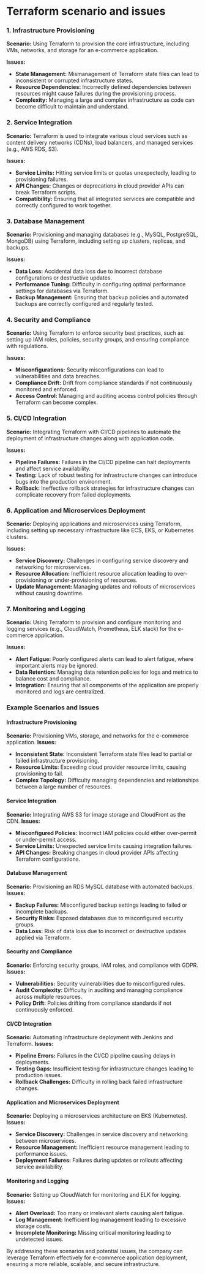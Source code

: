  <h1>Terraform scenario and issues </h1>

### 1. Infrastructure Provisioning
**Scenario:** 
Using Terraform to provision the core infrastructure, including VMs, networks, and storage for an e-commerce application.

**Issues:**
- **State Management:** Mismanagement of Terraform state files can lead to inconsistent or corrupted infrastructure states.
- **Resource Dependencies:** Incorrectly defined dependencies between resources might cause failures during the provisioning process.
- **Complexity:** Managing a large and complex infrastructure as code can become difficult to maintain and understand.

### 2. Service Integration
**Scenario:**
Terraform is used to integrate various cloud services such as content delivery networks (CDNs), load balancers, and managed services (e.g., AWS RDS, S3).

**Issues:**
- **Service Limits:** Hitting service limits or quotas unexpectedly, leading to provisioning failures.
- **API Changes:** Changes or deprecations in cloud provider APIs can break Terraform scripts.
- **Compatibility:** Ensuring that all integrated services are compatible and correctly configured to work together.

### 3. Database Management
**Scenario:**
Provisioning and managing databases (e.g., MySQL, PostgreSQL, MongoDB) using Terraform, including setting up clusters, replicas, and backups.

**Issues:**
- **Data Loss:** Accidental data loss due to incorrect database configurations or destructive updates.
- **Performance Tuning:** Difficulty in configuring optimal performance settings for databases via Terraform.
- **Backup Management:** Ensuring that backup policies and automated backups are correctly configured and regularly tested.

### 4. Security and Compliance
**Scenario:**
Using Terraform to enforce security best practices, such as setting up IAM roles, policies, security groups, and ensuring compliance with regulations.

**Issues:**
- **Misconfigurations:** Security misconfigurations can lead to vulnerabilities and data breaches.
- **Compliance Drift:** Drift from compliance standards if not continuously monitored and enforced.
- **Access Control:** Managing and auditing access control policies through Terraform can become complex.

### 5. CI/CD Integration
**Scenario:**
Integrating Terraform with CI/CD pipelines to automate the deployment of infrastructure changes along with application code.

**Issues:**
- **Pipeline Failures:** Failures in the CI/CD pipeline can halt deployments and affect service availability.
- **Testing:** Lack of robust testing for infrastructure changes can introduce bugs into the production environment.
- **Rollback:** Ineffective rollback strategies for infrastructure changes can complicate recovery from failed deployments.

### 6. Application and Microservices Deployment
**Scenario:**
Deploying applications and microservices using Terraform, including setting up necessary infrastructure like ECS, EKS, or Kubernetes clusters.

**Issues:**
- **Service Discovery:** Challenges in configuring service discovery and networking for microservices.
- **Resource Allocation:** Inefficient resource allocation leading to over-provisioning or under-provisioning of resources.
- **Update Management:** Managing updates and rollouts of microservices without causing downtime.

### 7. Monitoring and Logging
**Scenario:**
Using Terraform to provision and configure monitoring and logging services (e.g., CloudWatch, Prometheus, ELK stack) for the e-commerce application.

**Issues:**
- **Alert Fatigue:** Poorly configured alerts can lead to alert fatigue, where important alerts may be ignored.
- **Data Retention:** Managing data retention policies for logs and metrics to balance cost and compliance.
- **Integration:** Ensuring that all components of the application are properly monitored and logs are centralized.

### Example Scenarios and Issues

#### Infrastructure Provisioning
**Scenario:** Provisioning VMs, storage, and networks for the e-commerce application.
**Issues:** 
- **Inconsistent State:** Inconsistent Terraform state files lead to partial or failed infrastructure provisioning.
- **Resource Limits:** Exceeding cloud provider resource limits, causing provisioning to fail.
- **Complex Topology:** Difficulty managing dependencies and relationships between a large number of resources.

#### Service Integration
**Scenario:** Integrating AWS S3 for image storage and CloudFront as the CDN.
**Issues:** 
- **Misconfigured Policies:** Incorrect IAM policies could either over-permit or under-permit access.
- **Service Limits:** Unexpected service limits causing integration failures.
- **API Changes:** Breaking changes in cloud provider APIs affecting Terraform configurations.

#### Database Management
**Scenario:** Provisioning an RDS MySQL database with automated backups.
**Issues:** 
- **Backup Failures:** Misconfigured backup settings leading to failed or incomplete backups.
- **Security Risks:** Exposed databases due to misconfigured security groups.
- **Data Loss:** Risk of data loss due to incorrect or destructive updates applied via Terraform.

#### Security and Compliance
**Scenario:** Enforcing security groups, IAM roles, and compliance with GDPR.
**Issues:** 
- **Vulnerabilities:** Security vulnerabilities due to misconfigured rules.
- **Audit Complexity:** Difficulty in auditing and managing compliance across multiple resources.
- **Policy Drift:** Policies drifting from compliance standards if not continuously enforced.

#### CI/CD Integration
**Scenario:** Automating infrastructure deployment with Jenkins and Terraform.
**Issues:** 
- **Pipeline Errors:** Failures in the CI/CD pipeline causing delays in deployments.
- **Testing Gaps:** Insufficient testing for infrastructure changes leading to production issues.
- **Rollback Challenges:** Difficulty in rolling back failed infrastructure changes.

#### Application and Microservices Deployment
**Scenario:** Deploying a microservices architecture on EKS (Kubernetes).
**Issues:** 
- **Service Discovery:** Challenges in service discovery and networking between microservices.
- **Resource Management:** Inefficient resource management leading to performance issues.
- **Deployment Failures:** Failures during updates or rollouts affecting service availability.

#### Monitoring and Logging
**Scenario:** Setting up CloudWatch for monitoring and ELK for logging.
**Issues:** 
- **Alert Overload:** Too many or irrelevant alerts causing alert fatigue.
- **Log Management:** Inefficient log management leading to excessive storage costs.
- **Incomplete Monitoring:** Missing critical monitoring leading to undetected issues.

By addressing these scenarios and potential issues, the company can leverage Terraform effectively for e-commerce application deployment, ensuring a more reliable, scalable, and secure infrastructure.
